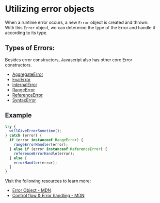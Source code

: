 # Utilizing error objects

When a runtime error occurs, a new `Error` object is created and thrown. With this `Error` object, we can determine the type of the Error and handle it according to its type.

## Types of Errors:

Besides error constructors, Javascript also has other core Error constructors.

- [AggregateError](https://developer.mozilla.org/en-US/docs/Web/JavaScript/Reference/Global_Objects/AggregateError)
- [EvalError](https://developer.mozilla.org/en-US/docs/Web/JavaScript/Reference/Global_Objects/EvalError)
- [InternalError](https://developer.mozilla.org/en-US/docs/Web/JavaScript/Reference/Global_Objects/InternalError)
- [RangeError](https://developer.mozilla.org/en-US/docs/Web/JavaScript/Reference/Global_Objects/RangeError)
- [ReferenceError](https://developer.mozilla.org/en-US/docs/Web/JavaScript/Reference/Global_Objects/ReferenceError)
- [SyntaxError](https://developer.mozilla.org/en-US/docs/Web/JavaScript/Reference/Global_Objects/SyntaxError)

## Example

```js
try {
  willGiveErrorSometime();
} catch (error) {
  if (error instanceof RangeError) {
    rangeErrorHandler(error);
  } else if (error instanceof ReferenceError) {
    referenceErrorHandle(error);
  } else {
    errorHandler(error);
  }
}
```

Visit the following resources to learn more:

- [Error Object - MDN](https://developer.mozilla.org/en-US/docs/Web/JavaScript/Reference/Global_Objects/Error)
- [Control flow & Error handling - MDN](https://developer.mozilla.org/en-US/docs/Web/JavaScript/Guide/Control_flow_and_error_handling)
